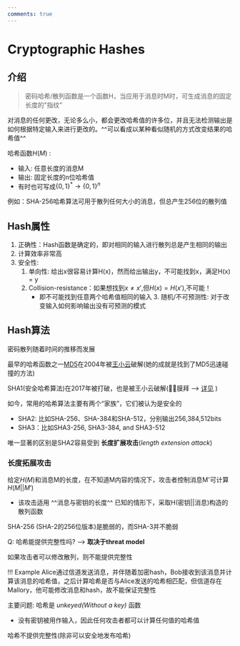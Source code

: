 ```yaml
---
comments: true
---
```


# Cryptographic Hashes

## 介绍

> 密码哈希/散列函数是一个函数H，当应用于消息时M时，可生成消息的固定长度的"指纹"

对消息的任何更改，无论多么小，都会更改哈希值的许多位，并且无法检测输出是如何根据特定输入来进行更改的。^^可以看成以某种看似随机的方式改变结果的哈希值^^

哈希函数$H(M)$ :

- 输入: 任意长度的消息M
- 输出: 固定长度的n位哈希值
- 有时也可写成$\{0,1\}^* \rightarrow \{0,1\}^n$

例如：SHA-256哈希算法可用于散列任何大小的消息，但总产生256位的散列值

## Hash属性

1. 正确性：Hash函数是确定的，即对相同的输入进行散列总是产生相同的输出
2. 计算效率非常高
3. 安全性:
      1. 单向性: 给出x很容易计算H(x)，然而给出输出y，不可能找到x，满足H(x) = y
      2. Collision-resistance：如果想找到$x \neq x'$,但$H(x) = H(x')$,不可能！
         - 即不可能找到任意两个哈希值相同的输入
       3. 随机/不可预测性: 对于改变输入如何影响输出没有可预测的模式 

## Hash算法

密码散列随着时间的推移而发展

最早的哈希函数之一[MD5](https://en.wikipedia.org/wiki/MD5)在2004年被[王小云](https://www.tsinghua.edu.cn/info/1167/93827.htm)破解(她的成就是找到了MD5迅速碰撞的方法) 

SHA1(安全哈希算法)在2017年被打破，也是被王小云破解(🧎‍♀膜拜️ --> [详见](http://www.xinhuanet.com/politics/2019-12/27/c_1125394020.htm) )

如今，常用的哈希算法主要有两个“家族”，它们被认为是安全的

- SHA2: 比如SHA-256、SHA-384和SHA-512，分别输出256,384,512bits
- SHA3：比如SHA3-256, SHA3-384, and SHA3-512

唯一显著的区别是SHA2容易受到 **长度扩展攻击**(*length extension attack*)

### 长度拓展攻击

给定$H(M)$和消息M的长度，在不知道M内容的情况下，攻击者控制消息M'可计算$H(M || M')$

- 该攻击适用 ^^消息与密钥的长度^^ 已知的情形下，采取H(密钥||消息)构造的散列函数

SHA-256 (SHA-2的256位版本)是脆弱的，而SHA-3并不脆弱

Q: 哈希能提供完整性吗?  -->  **取决于threat model**

如果攻击者可以修改散列，则不能提供完整性

!!! Example 
    Alice通过信道发送消息，并伴随着加密hash，Bob接收到该消息并计算该消息的哈希值，之后计算哈希是否与Alice发送的哈希相匹配，但信道存在Mallory，他可能修改消息和hash，故不能保证完整性

主要问题: 哈希是 *unkeyed(Without a key)* 函数

- 没有密钥被用作输入，因此任何攻击者都可以计算任何值的哈希值

哈希不提供完整性(除非可以安全地发布哈希)